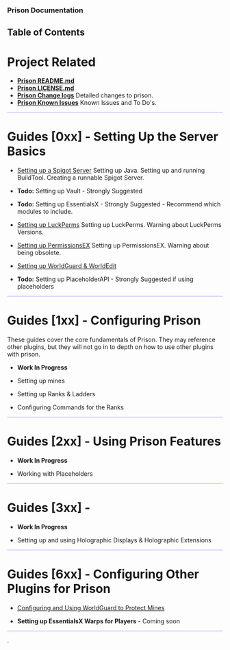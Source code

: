 
### Prison Documentation 
## Table of Contents

# Project Related

* **[Prison README.md](../README.md)**
* **[Prison LICENSE.md](../LICENSE.md)**
* **[Prison Change logs](../changelog_v3.2.md)** Detailed changes to prison.
* **[Prison Known Issues](../knownissues_v3.2.md)** Known Issues and To Do's.

<hr style="height:1px; border:none; color:#aaf; background-color:#aaf;">


# Guides [0xx] - Setting Up the Server Basics


* [Setting up a Spigot Server](prison_docs_010_setting_up_a_spigot_server.md)
	Setting up Java. Setting up and running BuildTool. Creating a runnable Spigot Server.


* **Todo:** Setting up Vault - Strongly Suggested


* **Todo:** Setting up EssentialsX - Strongly Suggested - Recommend which modules to include.


* [Setting up LuckPerms](prison_docs_020_setting_up_luckperms.md)
    Setting up LuckPerms. Warning about LuckPerms Versions.

* [Setting up PermissionsEX](prison_docs_020_setting_up_PermissionsEX.md)
    Setting up PermissionsEX. Warning about being obsolete.


* [Setting up WorldGuard & WorldEdit](prison_docs_026_setting_up_worldguard_worldedit.md)


* **Todo:** Setting up PlaceholderAPI - Strongly Suggested if using placeholders

<hr style="height:1px; border:none; color:#aaf; background-color:#aaf;">


# Guides [1xx] - Configuring Prison

These guides cover the core fundamentals of Prison.  They may reference other plugins, but they will not go in to depth on how to use other plugins with prison. 
 
* **Work In Progress**

* Setting up mines

* Setting up Ranks & Ladders

* Configuring Commands for the Ranks


<hr style="height:1px; border:none; color:#aaf; background-color:#aaf;">



# Guides [2xx] - Using Prison Features

* **Work In Progress**

* Working with Placeholders


<hr style="height:1px; border:none; color:#aaf; background-color:#aaf;">


# Guides [3xx] - 

* **Work In Progress**

* Setting up and using Holographic Displays & Holographic Extensions


<hr style="height:1px; border:none; color:#aaf; background-color:#aaf;">



# Guides [6xx] - Configuring Other Plugins for Prison


* [Configuring and Using WorldGuard to Protect Mines](prison_docs_625_configuring_worldguard_regions.md)


* **Setting up EssentialsX Warps for Players** - Coming soon





<hr style="height:1px; border:none; color:#aaf; background-color:#aaf;">
.

